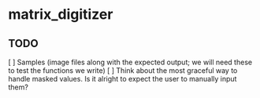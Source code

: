 # matrix_digitizer

## TODO
[ ] Samples (image files along with the expected output; we will need these to test the functions we write)
[ ] Think about the most graceful way to handle masked values. Is it alright to expect the user to manually input them?

